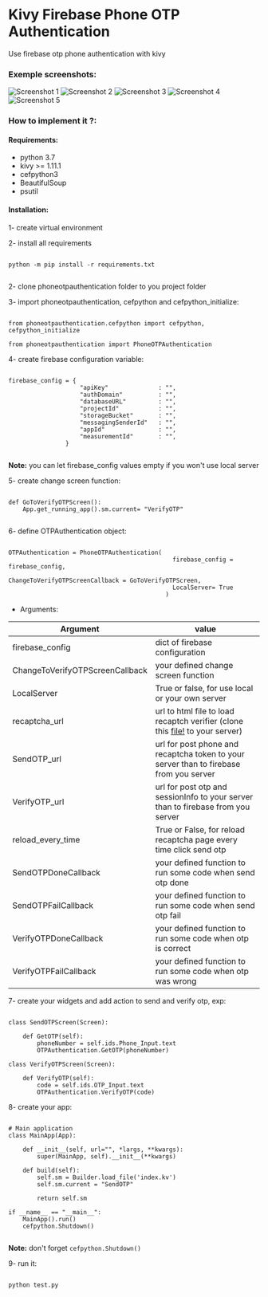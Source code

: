 # Kivy Firebase Phone OTP Authentication
Use firebase otp phone authentication with kivy

### Exemple screenshots:

![Screenshot 1](https://github.com/Fethienv/Kivy-Firebase-OTP-Authentication/blob/master/images/screen1.PNG)
![Screenshot 2](https://github.com/Fethienv/Kivy-Firebase-OTP-Authentication/blob/master/images/screen2.PNG)
![Screenshot 3](https://github.com/Fethienv/Kivy-Firebase-OTP-Authentication/blob/master/images/screen3.PNG)
![Screenshot 4](https://github.com/Fethienv/Kivy-Firebase-OTP-Authentication/blob/master/images/screen4.PNG)
![Screenshot 5](https://github.com/Fethienv/Kivy-Firebase-OTP-Authentication/blob/master/images/screen5.PNG)

### How to implement it ?:

#### Requirements:
- python 3.7
- kivy >= 1.11.1
- cefpython3
- BeautifulSoup
- psutil

#### Installation:

1- create virtual environment

2- install all requirements

```

python -m pip install -r requirements.txt


```

2- clone phoneotpauthentication folder to you project folder

3- import phoneotpauthentication, cefpython and cefpython_initialize:

```

from phoneotpauthentication.cefpython import cefpython, cefpython_initialize

from phoneotpauthentication import PhoneOTPAuthentication

```

4- create firebase configuration variable:

```

firebase_config = {
                    "apiKey"              : "",
                    "authDomain"          : "",
                    "databaseURL"         : "",
                    "projectId"           : "",
                    "storageBucket"       : "",
                    "messagingSenderId"   : "",
                    "appId"               : "",
                    "measurementId"       : "",
                }


```

**Note:** you can let firebase_config values empty if you won't use local server

5- create change screen function:

```

def GoToVerifyOTPScreen():
    App.get_running_app().sm.current= "VerifyOTP"


```

6- define OTPAuthentication object:

```

OTPAuthentication = PhoneOTPAuthentication( 
                                              firebase_config = firebase_config, 
                                              ChangeToVerifyOTPScreenCallback = GoToVerifyOTPScreen,  
                                              LocalServer= True
                                            )

```

* Arguments:

Argument | value
------------ | -------------
firebase_config |  dict of firebase configuration
ChangeToVerifyOTPScreenCallback |  your defined change screen function
LocalServer  |  True or false, for use local or your own server
recaptcha_url |  url to html file to load recaptch verifier (clone this [file!](https://github.com/Fethienv/Kivy-Firebase-OTP-Authentication/blob/master/phoneotpauthentication/recaptcha.html) to your server)
SendOTP_url   |  url for post phone and recaptcha token to your server than to firebase from you server
VerifyOTP_url |  url for post otp and sessionInfo to your server than to firebase from you server
reload_every_time |  True or False, for reload recaptcha page every time click send otp
SendOTPDoneCallback |  your defined function to run some code when send otp done
SendOTPFailCallback |  your defined function to run some code when send otp fail
VerifyOTPDoneCallback |  your defined function to run some code when otp is correct
VerifyOTPFailCallback |  your defined function to run some code when otp was wrong

7- create your widgets and add action to send and verify otp, exp:

```

class SendOTPScreen(Screen):
    
    def GetOTP(self):
        phoneNumber = self.ids.Phone_Input.text
        OTPAuthentication.GetOTP(phoneNumber)     

class VerifyOTPScreen(Screen):

    def VerifyOTP(self):
        code = self.ids.OTP_Input.text
        OTPAuthentication.VerifyOTP(code)

```

8- create your app:

```

# Main application
class MainApp(App):

    def __init__(self, url="", *largs, **kwargs):
        super(MainApp, self).__init__(**kwargs)

    def build(self):
        self.sm = Builder.load_file('index.kv')
        self.sm.current = "SendOTP"

        return self.sm
     
if __name__ == "__main__":
    MainApp().run()
    cefpython.Shutdown() 


```

**Note:** don't forget `cefpython.Shutdown()`


9- run it:

```

python test.py


```



